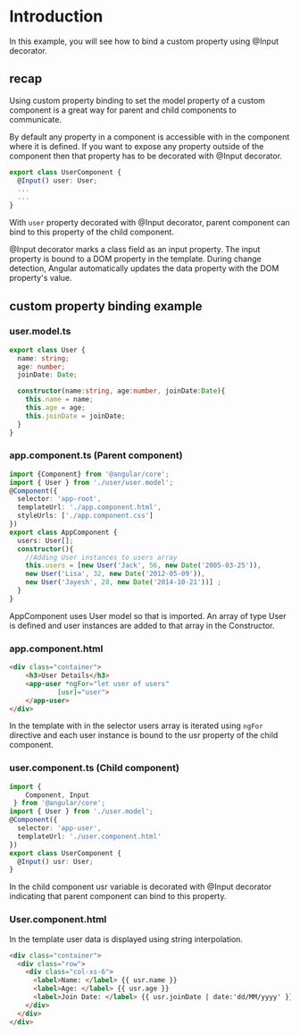# Introduction

In this example, you will see how to bind a custom property using @Input decorator.

## recap
Using custom property binding to set the model property of a custom component is a great way for parent and child components to communicate.

By default any property in a component is accessible with in the component where it is defined. If you want to expose any property outside of the component then that property has to be decorated with @Input decorator.

```typescript
export class UserComponent {
  @Input() user: User;
  ...
  ...
}
```
With `user` property decorated with @Input decorator, parent component can bind to this property of the child component.

@Input decorator marks a class field as an input property. The input property is bound to a DOM property in the template. During change detection, Angular automatically updates the data property with the DOM property's value.


## custom property binding example

### user.model.ts
```typescript
export class User {
  name: string;
  age: number;
  joinDate: Date;

  constructor(name:string, age:number, joinDate:Date){
    this.name = name;
    this.age = age;
    this.joinDate = joinDate;
  }
}
```

### app.component.ts (Parent component)
```typescript
import {Component} from '@angular/core';
import { User } from './user/user.model';
@Component({
  selector: 'app-root',
  templateUrl: './app.component.html',
  styleUrls: ['./app.component.css']
})
export class AppComponent {
  users: User[];
  constructor(){
    //Adding User instances to users array
    this.users = [new User('Jack', 56, new Date('2005-03-25')),
    new User('Lisa', 32, new Date('2012-05-09')),
    new User('Jayesh', 28, new Date('2014-10-21'))] ;
  }
}
```
AppComponent uses User model so that is imported. An array of type User is defined and user instances are added to that array in the Constructor.

### app.component.html
```html
<div class="container">
    <h3>User Details</h3>
    <app-user *ngFor="let user of users"
            [usr]="user">
    </app-user>
</div>
```
In the template with in the <app-user> selector users array is iterated using `ngFor` directive and each user instance is bound to the usr property of the child component.

### user.component.ts (Child component)
```typescript
import {
    Component, Input
 } from '@angular/core';
import { User } from './user.model';
@Component({
  selector: 'app-user',
  templateUrl: './user.component.html'
})
export class UserComponent {
  @Input() usr: User;
}
```
In the child component usr variable is decorated with @Input decorator indicating that parent component can bind to this property.

### User.component.html
In the template user data is displayed using string interpolation.

```html
<div class="container">
  <div class="row">
    <div class="col-xs-6">
      <label>Name: </label> {{ usr.name }}
      <label>Age: </label> {{ usr.age }}
      <label>Join Date: </label> {{ usr.joinDate | date:'dd/MM/yyyy' }}
    </div>
  </div>
</div>
```
